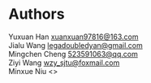 # Authors

Yuxuan Han <xuanxuan97816@163.com>  
Jialu Wang <legadoubledyan@gmail.com>  
Mingchen Cheng <523591063@qq.com>  
Ziyi Wang <wzy_sjtu@foxmail.com>  
Minxue Niu <>  
